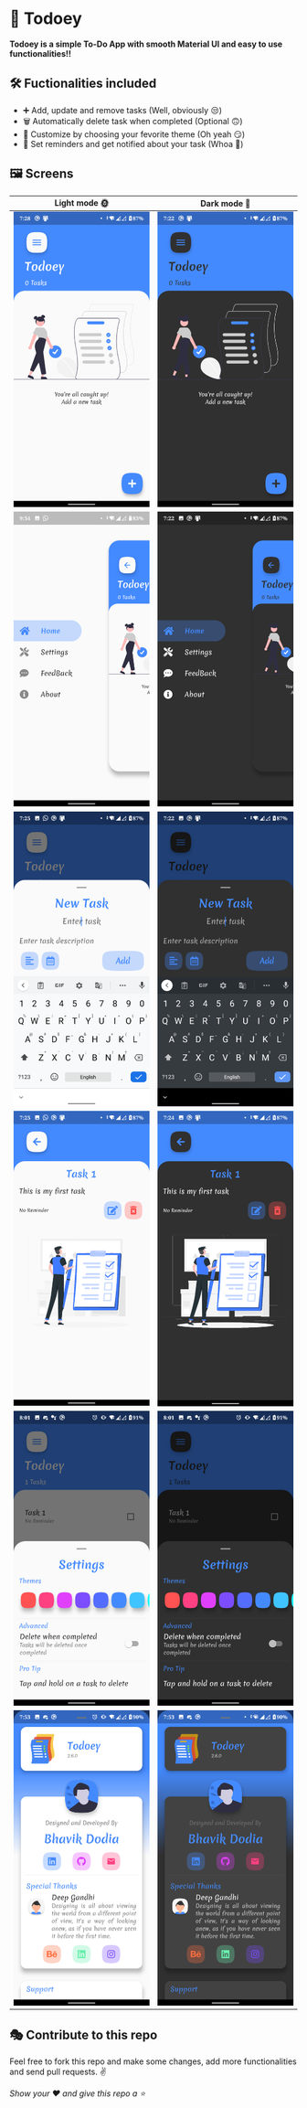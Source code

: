 # 📝 Todoey

**Todoey is a simple To-Do App with smooth Material UI and easy to use functionalities!!**

## 🛠 Fuctionalities included

- ➕ Add, update and remove tasks (Well, obviously 😒)
- 🗑 Automatically delete task when completed (Optional 🙃)
- 🎨 Customize by choosing your fevorite theme (Oh yeah 😏)
- 🚨 Set reminders and get notified about your task (Whoa 🤯)

## 🖼 Screens

| Light mode 🌞                                                                                      | Dark mode 🌚                                                                                            |
| ------------------------------------------------------------------------------------------------- | ------------------------------------------------------------------------------------------------------ |
| <img src="https://github.com/bhavik-dodia/todoey/blob/master/Screenshots/home.png?raw=true" >     | <img src="https://github.com/bhavik-dodia/todoey/blob/master/Screenshots/home_dark.png?raw=true" >     |
| <img src="https://github.com/bhavik-dodia/todoey/blob/master/Screenshots/menu.png?raw=true" >     | <img src="https://github.com/bhavik-dodia/todoey/blob/master/Screenshots/menu_dark.png?raw=true" >     |
| <img src="https://github.com/bhavik-dodia/todoey/blob/master/Screenshots/new_task.png?raw=true" > | <img src="https://github.com/bhavik-dodia/todoey/blob/master/Screenshots/new_task_dark.png?raw=true" > |
| <img src="https://github.com/bhavik-dodia/todoey/blob/master/Screenshots/details.png?raw=true" >  | <img src="https://github.com/bhavik-dodia/todoey/blob/master/Screenshots/details_dark.png?raw=true" >  |
| <img src="https://github.com/bhavik-dodia/todoey/blob/master/Screenshots/settings.png?raw=true" > | <img src="https://github.com/bhavik-dodia/todoey/blob/master/Screenshots/settings_dark.png?raw=true" > |
| <img src="https://github.com/bhavik-dodia/todoey/blob/master/Screenshots/about.png?raw=true" >    | <img src="https://github.com/bhavik-dodia/todoey/blob/master/Screenshots/about_dark.png?raw=true" >    |

## 🎭 Contribute to this repo

Feel free to fork this repo and make some changes, add more functionalities and send pull requests. ✌

_Show your ❤ and give this repo a ⭐_

